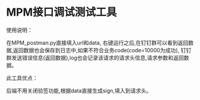 # MPM接口调试测试工具
使用说明：

在MPM_postman.py直接填入url和data,
右键运行之后,在钉钉群可以看到返回数据,返回数据也会保存到日志中,如果不符合业务code(code=10000为成功),
钉钉群发送错误信息(返回数据),log也会记录该请求的请求头信息,请求参数和返回数据。

此工具优点：

后端不用关闭验签功能,根据data直接生成sign,填入到请求头。